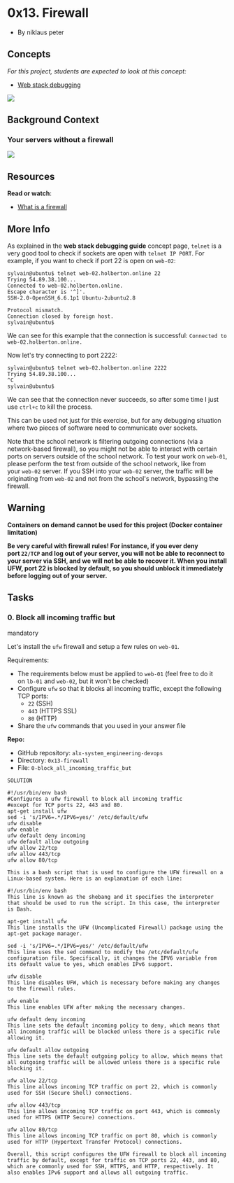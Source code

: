 0x13. Firewall
==============

- By niklaus peter

Concepts
--------

*For this project, students are expected to look at this concept:*

- [Web stack debugging](https://alx-intranet.hbtn.io/concepts/68)

![](https://s3.amazonaws.com/intranet-projects-files/holbertonschool-sysadmin_devops/284/V1HjQ1Y.png)

Background Context
------------------

### Your servers without a firewall

![](https://s3.amazonaws.com/intranet-projects-files/holbertonschool-sysadmin_devops/155/holbertonschool-firewall.gif)

Resources
---------

**Read or watch**:

- [What is a firewall](https://alx-intranet.hbtn.io/rltoken/vjB4LyHRdtEImzZcuD89ZQ "What is a firewall")

More Info
---------

As explained in the **web stack debugging guide** concept page, `telnet` is a very good tool to check if sockets are open with `telnet IP PORT`. For example, if you want to check if port 22 is open on `web-02`:

```
sylvain@ubuntu$ telnet web-02.holberton.online 22
Trying 54.89.38.100...
Connected to web-02.holberton.online.
Escape character is '^]'.
SSH-2.0-OpenSSH_6.6.1p1 Ubuntu-2ubuntu2.8

Protocol mismatch.
Connection closed by foreign host.
sylvain@ubuntu$

```

We can see for this example that the connection is successful: `Connected to web-02.holberton.online.`

Now let's try connecting to port 2222:

```
sylvain@ubuntu$ telnet web-02.holberton.online 2222
Trying 54.89.38.100...
^C
sylvain@ubuntu$

```

We can see that the connection never succeeds, so after some time I just use `ctrl+c` to kill the process.

This can be used not just for this exercise, but for any debugging situation where two pieces of software need to communicate over sockets.

Note that the school network is filtering outgoing connections (via a network-based firewall), so you might not be able to interact with certain ports on servers outside of the school network. To test your work on `web-01`, please perform the test from outside of the school network, like from your `web-02` server. If you SSH into your `web-02` server, the traffic will be originating from `web-02` and not from the school's network, bypassing the firewall.

Warning
--------

**Containers on demand cannot be used for this project (Docker container limitation)**

**Be very careful with firewall rules! For instance, if you ever deny port `22/TCP` and log out of your server, you will not be able to reconnect to your server via SSH, and we will not be able to recover it. When you install UFW, port 22 is blocked by default, so you should unblock it immediately before logging out of your server.**


Tasks
-----

### 0\. Block all incoming traffic but

mandatory

Let's install the `ufw` firewall and setup a few rules on `web-01`.

Requirements:

- The requirements below must be applied to `web-01` (feel free to do it on `lb-01` and `web-02`, but it won't be checked)
- Configure `ufw` so that it blocks all incoming traffic, except the following TCP ports:
  - `22` (SSH)
  - `443` (HTTPS SSL)
  - `80` (HTTP)
- Share the `ufw` commands that you used in your answer file

**Repo:**

- GitHub repository: `alx-system_engineering-devops`
- Directory: `0x13-firewall`
- File: `0-block_all_incoming_traffic_but`

```
SOLUTION

#!/usr/bin/env bash
#Configures a ufw firewall to block all incoming traffic
#except for TCP ports 22, 443 and 80.
apt-get install ufw
sed -i 's/IPV6=.*/IPV6=yes/' /etc/default/ufw
ufw disable
ufw enable
ufw default deny incoming
ufw default allow outgoing
ufw allow 22/tcp
ufw allow 443/tcp
ufw allow 80/tcp

```

```
This is a bash script that is used to configure the UFW firewall on a Linux-based system. Here is an explanation of each line:

#!/usr/bin/env bash
This line is known as the shebang and it specifies the interpreter that should be used to run the script. In this case, the interpreter is Bash.

apt-get install ufw
This line installs the UFW (Uncomplicated Firewall) package using the apt-get package manager.

sed -i 's/IPV6=.*/IPV6=yes/' /etc/default/ufw
This line uses the sed command to modify the /etc/default/ufw configuration file. Specifically, it changes the IPV6 variable from its default value to yes, which enables IPv6 support.

ufw disable
This line disables UFW, which is necessary before making any changes to the firewall rules.

ufw enable
This line enables UFW after making the necessary changes.

ufw default deny incoming
This line sets the default incoming policy to deny, which means that all incoming traffic will be blocked unless there is a specific rule allowing it.

ufw default allow outgoing
This line sets the default outgoing policy to allow, which means that all outgoing traffic will be allowed unless there is a specific rule blocking it.

ufw allow 22/tcp
This line allows incoming TCP traffic on port 22, which is commonly used for SSH (Secure Shell) connections.

ufw allow 443/tcp
This line allows incoming TCP traffic on port 443, which is commonly used for HTTPS (HTTP Secure) connections.

ufw allow 80/tcp
This line allows incoming TCP traffic on port 80, which is commonly used for HTTP (Hypertext Transfer Protocol) connections.

Overall, this script configures the UFW firewall to block all incoming traffic by default, except for traffic on TCP ports 22, 443, and 80, which are commonly used for SSH, HTTPS, and HTTP, respectively. It also enables IPv6 support and allows all outgoing traffic.
```